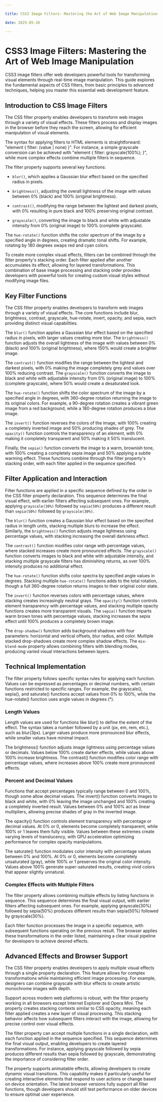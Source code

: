 ```yaml
---

title: CSS3 Image Filters: Mastering the Art of Web Image Manipulation

date: 2025-05-26

---
```



# CSS3 Image Filters: Mastering the Art of Web Image Manipulation

CSS3 image filters offer web developers powerful tools for transforming visual elements through real-time image manipulation. This guide explores the fundamental aspects of CSS filters, from basic principles to advanced techniques, helping you master this essential web development feature.


## Introduction to CSS Image Filters

The CSS filter property enables developers to transform web images through a variety of visual effects. These filters process and display images in the browser before they reach the screen, allowing for efficient manipulation of visual elements.

The syntax for applying filters to HTML elements is straightforward: "element { filter: <filter-function>(value | none) }". For instance, a simple grayscale conversion can be achieved with "element { filter: grayscale(100%); }", while more complex effects combine multiple filters in sequence.

The filter property supports several key functions:

- `blur()`, which applies a Gaussian blur effect based on the specified radius in pixels.

- `brightness()`, adjusting the overall lightness of the image with values between 0% (black) and 100% (original brightness).

- `contrast()`, modifying the range between the lightest and darkest pixels, with 0% resulting in pure black and 100% preserving original contrast.

- `grayscale()`, converting the image to black and white with adjustable intensity from 0% (original image) to 100% (complete grayscale).

The `hue-rotate()` function shifts the color spectrum of the image by a specified angle in degrees, creating dramatic tonal shifts. For example, rotating by 180 degrees swaps red and cyan colors.

To create more complex visual effects, filters can be combined through the filter property's stacking order. Each filter applied after another accumulates its effect, allowing for layered transformations. This combination of base image processing and stacking order provides developers with powerful tools for creating custom visual styles without modifying image files.


## Key Filter Functions

The CSS filter property enables developers to transform web images through a variety of visual effects. The core functions include blur, brightness, contrast, grayscale, hue-rotate, invert, opacity, and sepia, each providing distinct visual capabilities.

The `blur()` function applies a Gaussian blur effect based on the specified radius in pixels, with larger values creating more blur. The `brightness()` function adjusts the overall lightness of the image with values between 0% (black) and 100% (original brightness), where 150% would create a brighter image.

The `contrast()` function modifies the range between the lightest and darkest pixels, with 0% making the image completely grey and values over 100% reducing contrast. The `grayscale()` function converts the image to black and white with adjustable intensity from 0% (original image) to 100% (complete grayscale), where 50% would create a desaturated look.

The `hue-rotate()` function shifts the color spectrum of the image by a specified angle in degrees, with 360-degree rotation returning the image to its original colors. For example, a 90-degree rotation creates a vibrant green image from a red background, while a 180-degree rotation produces a blue image.

The `invert()` function reverses the colors of the image, with 100% creating a completely inverted image and 50% producing shades of grey. The `opacity()` function controls the transparency of an element, with 0% making it completely transparent and 50% making it 50% translucent.

Finally, the `sepia()` function converts the image to a warm, brownish tone, with 100% creating a completely sepia image and 50% applying a subtle warming effect. These functions combine through the filter property's stacking order, with each filter applied in the sequence specified.


## Filter Application and Interaction

Filter functions are applied in a specific sequence defined by the order in the CSS filter property declaration. This sequence determines the final visual effect, with earlier filters affecting subsequent ones. For example, applying `grayscale(30%)` followed by `sepia(50%)` produces a different result than `sepia(50%)` followed by `grayscale(30%)`.

The `blur()` function creates a Gaussian blur effect based on the specified radius in length units, stacking multiple blurs to increase the effect. Similarly, the `brightness()` function adjusts image lightness using percentage values, with stacking increasing the overall darkness effect.

The `contrast()` function modifies color range with percentage values, where stacked increases create more pronounced effects. The `grayscale()` function converts images to black and white with adjustable intensity, and stacking multiple grayscale filters has diminishing returns, as over 100% intensity produces no additional effect.

The `hue-rotate()` function shifts color spectra by specified angle values in degrees. Stacking multiple `hue-rotate()` functions adds to the total rotation, though a full 360-degree rotation returns images to their original color state.

The `invert()` function reverses colors with percentage values, where stacking creates increasingly neutral grays. The `opacity()` function controls element transparency with percentage values, and stacking multiple opacity functions creates more transparent visuals. The `sepia()` function imparts warm brown tones with percentage values, stacking increases the sepia effect until 100% produces a completely brown image.

The `drop-shadow()` function adds background shadows with four parameters: horizontal and vertical offsets, blur radius, and color. Multiple stacked drop-shadows create more complex shadow effects. The `mix-blend-mode` property allows combining filters with blending modes, producing varied visual interactions between layers.


## Technical Implementation

The filter property follows specific syntax rules for applying each function. Values can be expressed as percentages or decimal numbers, with certain functions restricted to specific ranges. For example, the grayscale(), sepia(), and saturate() functions accept values from 0% to 100%, while the hue-rotate() function uses angle values in degrees (°).


### Length Values

Length values are used for functions like blur() to define the extent of the effect. The syntax takes a number followed by a unit (px, em, rem, etc.), such as blur(3px). Larger values produce more pronounced blur effects, while smaller values have minimal impact.

The brightness() function adjusts image lightness using percentage values or decimals. Values below 100% create darker effects, while values above 100% increase brightness. The contrast() function modifies color range with percentage values, where increases above 100% create more pronounced effects.


### Percent and Decimal Values

Functions that accept percentages typically range between 0 and 100%, though some allow decimal values. The invert() function converts images to black and white, with 0% leaving the image unchanged and 100% creating a completely inverted result. Values between 0% and 100% act as linear multipliers, allowing precise shades of gray in the inverted image.

The opacity() function controls element transparency with percentage or decimal values. At 0% or 0, elements become completely transparent, while 100% or 1 leaves them fully visible. Values between these extremes create varying levels of translucency, with GPU acceleration optimizing performance for complex opacity manipulations.

The saturate() function modulates color intensity with percentage values between 0% and 100%. At 0% or 0, elements become completely unsaturated (gray), while 100% or 1 preserves the original color intensity. Values above 100% generate super-saturated results, creating vivid colors that appear slightly unnatural.


### Complex Effects with Multiple Filters

The filter property allows combining multiple effects by listing functions in sequence. This sequence determines the final visual output, with earlier filters affecting subsequent ones. For example, applying grayscale(30%) followed by sepia(50%) produces different results than sepia(50%) followed by grayscale(30%).

Each filter function processes the image in a specific sequence, with subsequent functions operating on the previous result. The browser applies these transformations in the order listed, maintaining a clear visual pipeline for developers to achieve desired effects.


## Advanced Effects and Browser Support

The CSS filter property enables developers to apply multiple visual effects through a single property declaration. This feature allows for complex transformations while maintaining efficient image processing. For example, designers can combine grayscale with blur effects to create artistic monochrome images with depth.

Support across modern web platforms is robust, with the filter property working in all browsers except Internet Explorer and Opera Mini. The property creates stacking contexts similar to CSS opacity, meaning each filter applied creates a new layer of visual processing. This stacking behavior affects how subsequent filters interact with the image, allowing for precise control over visual effects.

The filter property can accept multiple functions in a single declaration, with each function applied in the sequence specified. This sequence determines the final visual output, enabling developers to create layered transformations. For instance, applying grayscale followed by sepia produces different results than sepia followed by grayscale, demonstrating the importance of considering filter order.

The property supports animatable effects, allowing developers to create dynamic visual transitions. This capability makes it particularly useful for creating interactive elements that respond to user actions or change based on device orientation. The latest browser versions fully support all filter functions, though developers should still test performance on older devices to ensure optimal user experience.

